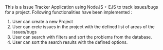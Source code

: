 This is a Issue Tracker Application using NodeJS + EJS to track issues/bugs for a project.
Following functionalities have been implemented :
1. User can create a new Project
2. User can crete issues in the project with the defined list of areas of the issues/bugs
3. User can search with filters and sort the problems from the database.
4. User can sort the search results with the defined options.
